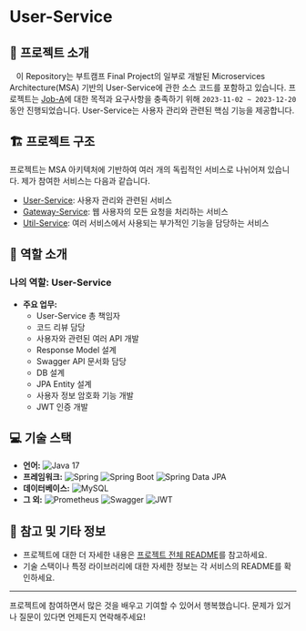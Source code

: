 # User-Service

## 🚀 프로젝트 소개

&nbsp;&nbsp; 이 Repository는 부트캠프 Final Project의 일부로 개발된 Microservices Architecture(MSA) 기반의 User-Service에 관한 소스 코드를 포함하고 있습니다.
프로젝트는 [Job-A](https://github.com/miracle-job-a)에 대한 목적과 요구사항을 충족하기 위해 `2023-11-02 ~ 2023-12-20` 동안 진행되었습니다.
User-Service는 사용자 관리와 관련된 핵심 기능을 제공합니다.

## 🏗 프로젝트 구조

프로젝트는 MSA 아키텍처에 기반하여 여러 개의 독립적인 서비스로 나뉘어져 있습니다. 제가 참여한 서비스는 다음과 같습니다.

- [User-Service](https://github.com/chocolaggibbiddori/miracle-job-a-user-service): 사용자 관리와 관련된 서비스
- [Gateway-Service](https://github.com/chocolaggibbiddori/miracle-job-a-gateway-service): 웹 사용자의 모든 요청을 처리하는 서비스
- [Util-Service](https://github.com/chocolaggibbiddori/miracle-job-a-util-service): 여러 서비스에서 사용되는 부가적인 기능을 담당하는 서비스

## 👥 역할 소개

### 나의 역할: User-Service

- **주요 업무:**
  - User-Service 총 책임자
  - 코드 리뷰 담당
  - 사용자와 관련된 여러 API 개발
  - Response Model 설계
  - Swagger API 문서화 담당
  - DB 설계
  - JPA Entity 설계
  - 사용자 정보 암호화 기능 개발
  - JWT 인증 개발

## 💻 기술 스택

- **언어:** ![Java 17](https://img.shields.io/badge/Java_17-FF3434)
- **프레임워크:** ![Spring](https://img.shields.io/badge/Spring-FFFFFF?logo=Spring) ![Spring Boot](https://img.shields.io/badge/Spring_Boot-FFFFFF?logo=SpringBoot) ![Spring Data JPA](https://img.shields.io/badge/Spring_Data_JPA-FFFFFF)
- **데이터베이스:** ![MySQL](https://img.shields.io/badge/MySQL-FFFFFF?logo=MySQL)
- **그 외:** ![Prometheus](https://img.shields.io/badge/Prometheus-FFFFFF?logo=Prometheus) ![Swagger](https://img.shields.io/badge/Swagger-FFFFFF?logo=Swagger) ![JWT](https://img.shields.io/badge/JWT-FFFFFF?logo=jsonwebtokens&logoColor=000000) 

## 📌 참고 및 기타 정보

- 프로젝트에 대한 더 자세한 내용은 [프로젝트 전체 README](https://github.com/miracle-job-a)를 참고하세요.
- 기술 스택이나 특정 라이브러리에 대한 자세한 정보는 각 서비스의 README를 확인하세요.

---

프로젝트에 참여하면서 많은 것을 배우고 기여할 수 있어서 행복했습니다. 문제가 있거나 질문이 있다면 언제든지 연락해주세요!
